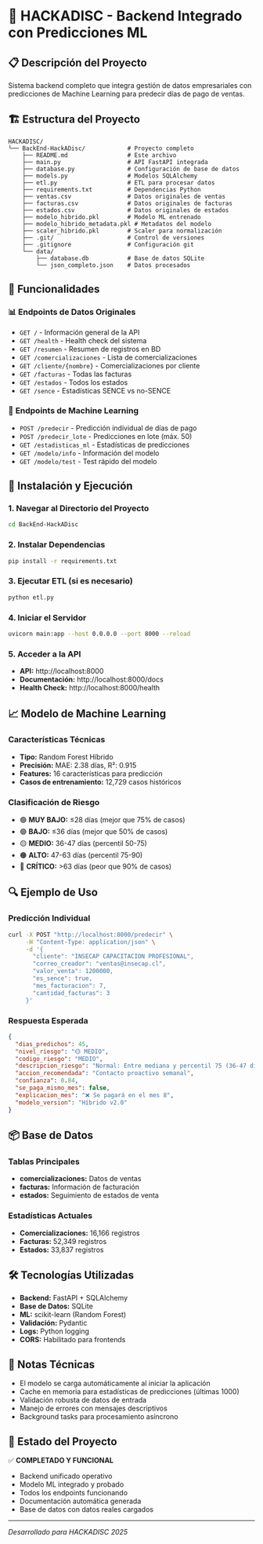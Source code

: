 # 🚀 HACKADISC - Backend Integrado con Predicciones ML

## 📋 Descripción del Proyecto

Sistema backend completo que integra gestión de datos empresariales con predicciones de Machine Learning para predecir días de pago de ventas.

## 🏗️ Estructura del Proyecto

```
HACKADISC/
└── BackEnd-HackADisc/            # Proyecto completo
    ├── README.md                 # Este archivo
    ├── main.py                   # API FastAPI integrada
    ├── database.py               # Configuración de base de datos
    ├── models.py                 # Modelos SQLAlchemy
    ├── etl.py                    # ETL para procesar datos
    ├── requirements.txt          # Dependencias Python
    ├── ventas.csv                # Datos originales de ventas
    ├── facturas.csv              # Datos originales de facturas  
    ├── estados.csv               # Datos originales de estados
    ├── modelo_hibrido.pkl        # Modelo ML entrenado
    ├── modelo_hibrido_metadata.pkl # Metadatos del modelo
    ├── scaler_hibrido.pkl        # Scaler para normalización
    ├── .git/                     # Control de versiones
    ├── .gitignore                # Configuración git
    └── data/
        ├── database.db           # Base de datos SQLite
        └── json_completo.json    # Datos procesados
```

## 🎯 Funcionalidades

### 📊 **Endpoints de Datos Originales**
- `GET /` - Información general de la API
- `GET /health` - Health check del sistema
- `GET /resumen` - Resumen de registros en BD
- `GET /comercializaciones` - Lista de comercializaciones
- `GET /cliente/{nombre}` - Comercializaciones por cliente
- `GET /facturas` - Todas las facturas
- `GET /estados` - Todos los estados
- `GET /sence` - Estadísticas SENCE vs no-SENCE

### 🤖 **Endpoints de Machine Learning**
- `POST /predecir` - Predicción individual de días de pago
- `POST /predecir_lote` - Predicciones en lote (máx. 50)
- `GET /estadisticas_ml` - Estadísticas de predicciones
- `GET /modelo/info` - Información del modelo
- `GET /modelo/test` - Test rápido del modelo

## 🔧 Instalación y Ejecución

### 1. **Navegar al Directorio del Proyecto**
```bash
cd BackEnd-HackADisc
```

### 2. **Instalar Dependencias**
```bash
pip install -r requirements.txt
```

### 3. **Ejecutar ETL (si es necesario)**
```bash
python etl.py
```

### 4. **Iniciar el Servidor**
```bash
uvicorn main:app --host 0.0.0.0 --port 8000 --reload
```

### 5. **Acceder a la API**
- **API:** http://localhost:8000
- **Documentación:** http://localhost:8000/docs
- **Health Check:** http://localhost:8000/health

## 📈 Modelo de Machine Learning

### **Características Técnicas**
- **Tipo:** Random Forest Híbrido
- **Precisión:** MAE: 2.38 días, R²: 0.915
- **Features:** 16 características para predicción
- **Casos de entrenamiento:** 12,729 casos históricos

### **Clasificación de Riesgo**
- 🟢 **MUY BAJO:** ≤28 días (mejor que 75% de casos)
- 🟢 **BAJO:** ≤36 días (mejor que 50% de casos)
- 🟡 **MEDIO:** 36-47 días (percentil 50-75)
- 🟠 **ALTO:** 47-63 días (percentil 75-90)
- 🔴 **CRÍTICO:** >63 días (peor que 90% de casos)

## 🔍 Ejemplo de Uso

### **Predicción Individual**
```bash
curl -X POST "http://localhost:8000/predecir" \
     -H "Content-Type: application/json" \
     -d '{
       "cliente": "INSECAP CAPACITACION PROFESIONAL",
       "correo_creador": "ventas@insecap.cl",
       "valor_venta": 1200000,
       "es_sence": true,
       "mes_facturacion": 7,
       "cantidad_facturas": 3
     }'
```

### **Respuesta Esperada**
```json
{
  "dias_predichos": 45,
  "nivel_riesgo": "🟡 MEDIO",
  "codigo_riesgo": "MEDIO",
  "descripcion_riesgo": "Normal: Entre mediana y percentil 75 (36-47 días)",
  "accion_recomendada": "Contacto proactivo semanal",
  "confianza": 0.84,
  "se_paga_mismo_mes": false,
  "explicacion_mes": "❌ Se pagará en el mes 8",
  "modelo_version": "Híbrido v2.0"
}
```

## 📦 Base de Datos

### **Tablas Principales**
- **comercializaciones:** Datos de ventas
- **facturas:** Información de facturación
- **estados:** Seguimiento de estados de venta

### **Estadísticas Actuales**
- **Comercializaciones:** 16,166 registros
- **Facturas:** 52,349 registros
- **Estados:** 33,837 registros

## 🛠️ Tecnologías Utilizadas

- **Backend:** FastAPI + SQLAlchemy
- **Base de Datos:** SQLite
- **ML:** scikit-learn (Random Forest)
- **Validación:** Pydantic
- **Logs:** Python logging
- **CORS:** Habilitado para frontends

## 📝 Notas Técnicas

- El modelo se carga automáticamente al iniciar la aplicación
- Cache en memoria para estadísticas de predicciones (últimas 1000)
- Validación robusta de datos de entrada
- Manejo de errores con mensajes descriptivos
- Background tasks para procesamiento asíncrono

## 🚀 Estado del Proyecto

✅ **COMPLETADO Y FUNCIONAL**
- Backend unificado operativo
- Modelo ML integrado y probado
- Todos los endpoints funcionando
- Documentación automática generada
- Base de datos con datos reales cargados

---

*Desarrollado para HACKADISC 2025*
